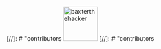 [//]: # "contributors
<a href="https://github.com/baxterthehacker"><img src="https://avatars.githubusercontent.com/u/6752317?v=3" title="baxterthehacker" width="80" height="80"></a>
[//]: # "contributors
